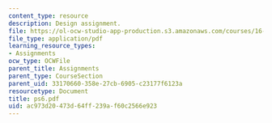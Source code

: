 ```yaml
---
content_type: resource
description: Design assignment.
file: https://ol-ocw-studio-app-production.s3.amazonaws.com/courses/16-120-compressible-flow-spring-2003/ac973d20473d64ff239af60c2566e923_ps6.pdf
file_type: application/pdf
learning_resource_types:
- Assignments
ocw_type: OCWFile
parent_title: Assignments
parent_type: CourseSection
parent_uid: 33170660-358e-27cb-6905-c23177f6123a
resourcetype: Document
title: ps6.pdf
uid: ac973d20-473d-64ff-239a-f60c2566e923
---
```


